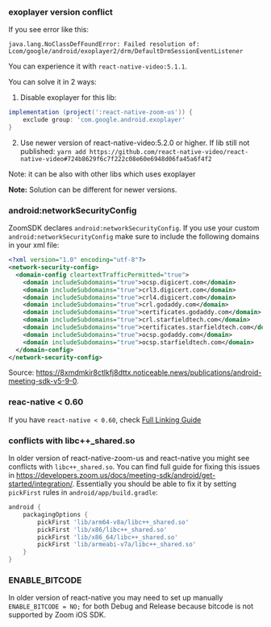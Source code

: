 ### exoplayer version conflict

If you see error like this:

```
java.lang.NoClassDefFoundError: Failed resolution of: Lcom/google/android/exoplayer2/drm/DefaultDrmSessionEventListener
```

You can experience it with `react-native-video:5.1.1`.

You can solve it in 2 ways:

1. Disable exoplayer for this lib:

```gradle
implementation (project(':react-native-zoom-us')) {
    exclude group: 'com.google.android.exoplayer'
}
```

2. Use newer version of react-native-video:5.2.0 or higher.
   If lib still not published: `yarn add https://github.com/react-native-video/react-native-video#724b8629f6c7f222c08e60e6948d06fa45a6f4f2`

Note: it can be also with other libs which uses exoplayer

**Note:** Solution can be different for newer versions.

### android:networkSecurityConfig

ZoomSDK declares `android:networkSecurityConfig`. If you use your custom `android:networkSecurityConfig` make sure to include the following domains in your xml file:

```xml
<?xml version="1.0" encoding="utf-8"?>
<network-security-config>
  <domain-config cleartextTrafficPermitted="true">
    <domain includeSubdomains="true">ocsp.digicert.com</domain>
    <domain includeSubdomains="true">crl3.digicert.com</domain>
    <domain includeSubdomains="true">crl4.digicert.com</domain>
    <domain includeSubdomains="true">crl.godaddy.com</domain>
    <domain includeSubdomains="true">certificates.godaddy.com</domain>
    <domain includeSubdomains="true">crl.starfieldtech.com</domain>
    <domain includeSubdomains="true">certificates.starfieldtech.com</domain>
    <domain includeSubdomains="true">ocsp.godaddy.com</domain>
    <domain includeSubdomains="true">ocsp.starfieldtech.com</domain>
  </domain-config>
</network-security-config>
```

Source: https://8xmdmkir8ctlkfj8dttx.noticeable.news/publications/android-meeting-sdk-v5-9-0.

### reac-native < 0.60

If you have `react-native < 0.60`, check [Full Linking Guide](docs/LINKING.md)

### conflicts with libc++\_shared.so

In older version of react-native-zoom-us and react-native you might see conflicts with `libc++_shared.so`.
You can find full guide for fixing this issues in https://developers.zoom.us/docs/meeting-sdk/android/get-started/integration/.
Essentially you should be able to fix it by setting `pickFirst` rules in `android/app/build.gradle`:

```gradle
android {
    packagingOptions {
        pickFirst 'lib/arm64-v8a/libc++_shared.so'
        pickFirst 'lib/x86/libc++_shared.so'
        pickFirst 'lib/x86_64/libc++_shared.so'
        pickFirst 'lib/armeabi-v7a/libc++_shared.so'
    }
}
```

### ENABLE_BITCODE

In older version of react-native you may need to set up manually `ENABLE_BITCODE = NO;` for both Debug and Release because bitcode is not supported by Zoom iOS SDK.
